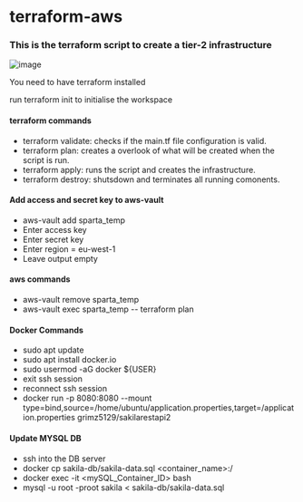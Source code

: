 # terraform-aws
### This is the terraform script to create a tier-2 infrastructure
![image](https://user-images.githubusercontent.com/59632166/150206886-eddc08a1-305c-46d5-9b29-642f37d24b3b.png)


You need to have terraform installed

run terraform init to initialise the workspace

#### terraform commands

* terraform validate: checks if the main.tf file configuration is valid.
* terraform plan: creates a overlook of what will be created when the script is run.
* terraform apply: runs the script and creates the infrastructure.
* terraform destroy: shutsdown and terminates all running comonents.

#### Add access and secret key to aws-vault

* aws-vault add sparta_temp
* Enter access key
* Enter secret key
* Enter region = eu-west-1
* Leave output empty

#### aws commands

* aws-vault remove sparta_temp
* aws-vault exec sparta_temp -- terraform plan

#### Docker Commands
* sudo apt update
* sudo apt install docker.io
* sudo usermod -aG docker ${USER}
* exit ssh session
* reconnect ssh session
* docker run -p 8080:8080 --mount type=bind,source=/home/ubuntu/application.properties,target=/application.properties grimz5129/sakilarestapi2

#### Update MYSQL DB
* ssh into the DB server
* docker cp sakila-db/sakila-data.sql  <container_name>:/
* docker exec -it <mySQL_Container_ID> bash
* mysql -u root -proot sakila < sakila-db/sakila-data.sql
